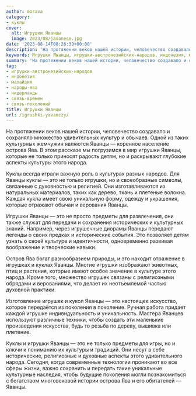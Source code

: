 ```yaml
---
author: morava
category:
- куклы
cover:
  alt: Игрушки Яванцы
  image: 2023/08/javanese.jpg
date: '2023-08-14T08:26:39+00:00'
description: 'На протяжении веков нашей истории, человечество создавало и сохраняло множество удивительных культур и обычаев. Одной из таких культурных жемчужин...'
keywords: Игрушки Яванцы, игрушки-австронезийских-народов, индонезия, малайзия, народы-ява, нидерланды, связь-времен, связь-поколений, яванцы, это, игрушки, ява, которые, только, народа, куклы, истории, множество, таких, культурных, острова, детям, аспекты
summary: 'На протяжении веков нашей истории, человечество создавало и сохраняло множество удивительных культур и обычаев. Одной из таких культурных жемчужин...'
tag:
- игрушки-австронезийских-народов
- индонезия
- малайзия
- народы-ява
- нидерланды
- связь-времен
- связь-поколений
title: Игрушки Яванцы
url: /igrushki-yavanczy/
---
```


На протяжении веков нашей истории, человечество создавало и сохраняло множество удивительных культур и обычаев. Одной из таких культурных жемчужин являются Яванцы — коренное население острова Ява. В этом рассказе мы погрузимся в мир игрушки Яванцы, которые не только приносят радость детям, но и раскрывают глубокие аспекты культуры этого народа.

Куклы всегда играли важную роль в культурах разных народов. Для Яванцы куклы — это не только игрушки, но и своеобразные символы, связанные с духовностью и религией. Они изготавливаются из натуральных материалов, таких как дерево, ткань и плетеные волокна. Каждая кукла имеет свою уникальную форму, одежду и украшения, которые отражают обычаи и верования Яванцы.

Игрушки Яванцы — это не просто предметы для развлечения, они также служат для передачи и сохранения исторических и культурных знаний. Например, через игрушечные диорамы Яванцы передают легенды о своих предках и исторические события. Это позволяет детям узнать о своей культуре и идентичности, одновременно развивая воображение и творческие навыки.

Остров Ява богат разнообразием природы, и это находит отражение в игрушках и куклах Яванцы. Многие игрушки изображают животных, птиц и растения, которые имеют особое значение в культуре этого народа. Кроме того, множество игрушек связаны с религиозными обрядами и верованиями, что делает их неотъемлемой частью духовной практики.

Изготовление игрушек и кукол Яванцы — это настоящее искусство, которое передаётся из поколения в поколение. Ручная работа придает каждой игрушке индивидуальность и уникальность. Мастера Яванцев используют различные техники, чтобы создать эти маленькие произведения искусства, будь то резьба по дереву, вышивка или плетение.

Куклы и игрушки Яванцы — это не только предметы для игры, но и ключи к пониманию их культуры и традиций. Они несут в себе исторические, религиозные и духовные аспекты этого удивительного народа. Сегодня, когда современные технологии проникают во все сферы жизни, важно сохранить и передать такие уникальные культурные наследия, чтобы будущие поколения могли познакомиться с богатством многовековой истории острова Ява и его обитателей — Яванцы.